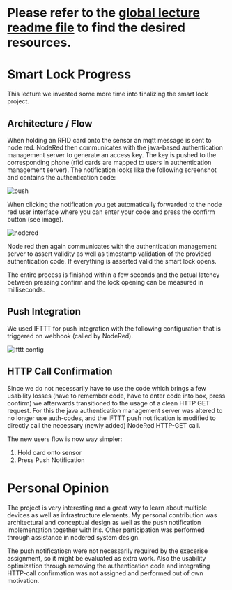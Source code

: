 # Please refer to the [global lecture readme file](https://github.com/AdaLollA/HnB-Automation/tree/develop/1%20-%20Lecture/Lecture%20Lorenz) to find the desired resources.

# Smart Lock Progress
This lecture we invested some more time into finalizing the smart lock project.

## Architecture / Flow
When holding an RFID card onto the sensor an mqtt message is sent to node red. NodeRed then communicates with the java-based authentication management server to generate an access key. The key is pushed to the corresponding phone (rfid cards are mapped to users in authentication management server). The notification looks like the following screenshot and contains the authentication code:

![push](push.jpg)

When clicking the notification you get automatically forwarded to the node red user interface where you can enter your code and press the confirm button (see image).

![nodered](nodered.jpg) 

Node red then again communicates with the authentication management server to assert validity as well as timestamp validation of the provided authentication code. If everything is asserted valid the smart lock opens.

The entire process is finished within a few seconds and the actual latency between pressing confirm and the lock opening can be measured in milliseconds.

## Push Integration
We used IFTTT for push integration with the following configuration that is triggered on webhook (called by NodeRed).

![ifttt config](ifttt.png)

## HTTP Call Confirmation
Since we do not necessarily have to use the code which brings a few usability losses (have to remember code, have to enter code into box, press confirm) we afterwards transitioned to the usage of a clean HTTP GET request. For this the java authentication management server was altered to no longer use auth-codes, and the IFTTT push notification is modified to directly call the necessary (newly added) NodeRed HTTP-GET call.

The new users flow is now way simpler:

1. Hold card onto sensor
2. Press Push Notification

# Personal Opinion
The project is very interesting and a great way to learn about multiple devices as well as infrastructure elements. My personal contribution was architectural and conceptual design as well as the push notification implementation together with Iris. Other participation was performed through assistance in nodered system design.

The push notificatiosn were not necessarily required by the execerise assignment, so it might be evaluated as extra work. Also the usability optimization through removing the authentication code and integrating HTTP-call confirmation was not assigned and performed out of own motivation.